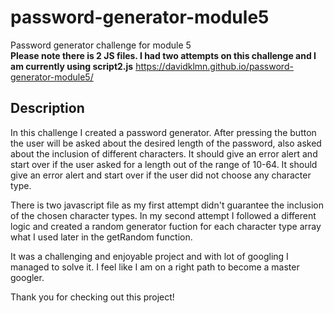 # password-generator-module5

Password generator challenge for module 5
<br />
**Please note there is 2 JS files. I had two attempts on this challenge and I am currently using script2.js**
https://davidklmn.github.io/password-generator-module5/

## Description

In this challenge I created a password generator. 
After pressing the button the user will be asked about the desired length of the password, also asked about the inclusion of different characters.
It should give an error alert and start over if the user asked for a length out of the range of 10-64.
It should give an error alert and start over if the user did not choose any character type.

There is two javascript file as my first attempt didn't guarantee the inclusion of the chosen character types.
In my second attempt I followed a different logic and created a random generator fuction for each character type array what I used later in the getRandom function.

It was a challenging and enjoyable project and with lot of googling I managed to solve it.
I feel like I am on a right path to become a master googler.

Thank you for checking out this project!
